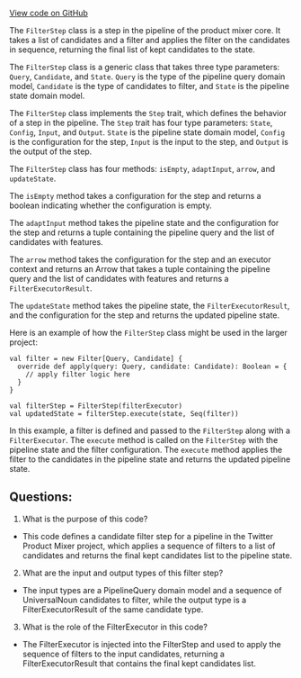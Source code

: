 [View code on GitHub](https://github.com/misbahsy/the-algorithm/product-mixer/core/src/main/scala/com/twitter/product_mixer/core/pipeline/step/filter/FilterStep.scala)

The `FilterStep` class is a step in the pipeline of the product mixer core. It takes a list of candidates and a filter and applies the filter on the candidates in sequence, returning the final list of kept candidates to the state. 

The `FilterStep` class is a generic class that takes three type parameters: `Query`, `Candidate`, and `State`. `Query` is the type of the pipeline query domain model, `Candidate` is the type of candidates to filter, and `State` is the pipeline state domain model. 

The `FilterStep` class implements the `Step` trait, which defines the behavior of a step in the pipeline. The `Step` trait has four type parameters: `State`, `Config`, `Input`, and `Output`. `State` is the pipeline state domain model, `Config` is the configuration for the step, `Input` is the input to the step, and `Output` is the output of the step. 

The `FilterStep` class has four methods: `isEmpty`, `adaptInput`, `arrow`, and `updateState`. 

The `isEmpty` method takes a configuration for the step and returns a boolean indicating whether the configuration is empty. 

The `adaptInput` method takes the pipeline state and the configuration for the step and returns a tuple containing the pipeline query and the list of candidates with features. 

The `arrow` method takes the configuration for the step and an executor context and returns an Arrow that takes a tuple containing the pipeline query and the list of candidates with features and returns a `FilterExecutorResult`. 

The `updateState` method takes the pipeline state, the `FilterExecutorResult`, and the configuration for the step and returns the updated pipeline state. 

Here is an example of how the `FilterStep` class might be used in the larger project:

```
val filter = new Filter[Query, Candidate] {
  override def apply(query: Query, candidate: Candidate): Boolean = {
    // apply filter logic here
  }
}

val filterStep = FilterStep(filterExecutor)
val updatedState = filterStep.execute(state, Seq(filter))
``` 

In this example, a filter is defined and passed to the `FilterStep` along with a `FilterExecutor`. The `execute` method is called on the `FilterStep` with the pipeline state and the filter configuration. The `execute` method applies the filter to the candidates in the pipeline state and returns the updated pipeline state.
## Questions: 
 1. What is the purpose of this code?
- This code defines a candidate filter step for a pipeline in the Twitter Product Mixer project, which applies a sequence of filters to a list of candidates and returns the final kept candidates list to the pipeline state.

2. What are the input and output types of this filter step?
- The input types are a PipelineQuery domain model and a sequence of UniversalNoun candidates to filter, while the output type is a FilterExecutorResult of the same candidate type.

3. What is the role of the FilterExecutor in this code?
- The FilterExecutor is injected into the FilterStep and used to apply the sequence of filters to the input candidates, returning a FilterExecutorResult that contains the final kept candidates list.